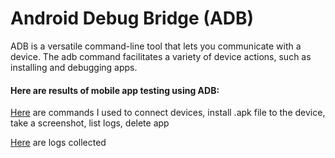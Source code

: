 # Android Debug Bridge (ADB)

ADB is a versatile command-line tool that lets you communicate with a device. The adb command facilitates a variety of device actions, such as installing and debugging apps.

#### Here are results of mobile app testing using ADB:

<a href="https://github.com/DariaMartinovskaya/ADB/blob/main/ADB_HW.md" target="_blank">Here</a> are commands I used to connect devices, install .apk file to the device, take a screenshot, list logs, delete app 

<a href="https://github.com/DariaMartinovskaya/ADB/blob/main/todolist2.log" target="_blank">Here</a> are logs collected 
